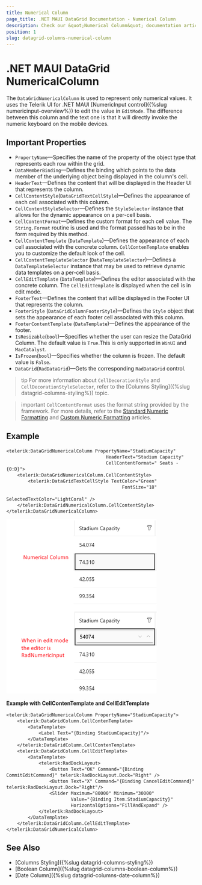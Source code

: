 ```yaml
---
title: Numerical Column
page_title: .NET MAUI DataGrid Documentation - Numerical Column
description: Check our &quot;Numerical Column&quot; documentation article for Telerik DataGrid for .NET MAUI.
position: 1
slug: datagrid-columns-numerical-column
---
```


# .NET MAUI DataGrid NumericalColumn

The `DataGridNumericalColumn` is used to represent only numerical values. It uses the Telerik UI for .NET MAUI [NumericInput control]({%slug numericinput-overview%}) to edit the value in `EditMode`. The difference between this column and the text one is that it will directly invoke the numeric keyboard on the mobile devices.

## Important Properties

* `PropertyName`&mdash;Specifies the name of the property of the object type that represents each row within the grid.
* `DataMemberBinding`&mdash;Defines the binding which points to the data member of the underlying object being displayed in the column's cell.
* `HeaderText`&mdash;Defines the content that will be displayed in the Header UI that represents the column.
* `CellContentStyle`(`DataGridTextCellStyle`)&mdash;Defines the appearance of each cell associated with this column. 
* `CellContentStyleSelector`&mdash;Defines the `StyleSelector` instance that allows for the dynamic appearance on a per-cell basis.
* `CellContentFormat`&mdash;Defines the custom format for each cell value. The `String.Format` routine is used and the format passed has to be in the form required by this method.
* `CellContentTemplate` (`DataTemplate`)&mdash;Defines the appearance of each cell associated with the concrete column. `CellContenTemplate` enables you to customize the default look of the cell.
* `CellContentTemplateSelector` (`DataTemplateSelector`)&mdash;Defines a `DataTemplateSelector` instance that may be used to retrieve dynamic data templates on a per-cell basis.
* `CellEditTemplate` (`DataTemplate`)&mdash;Defines the editor associated with the concrete column. The `CellEditTemplate` is displayed when the cell is in edit mode.
* `FooterText`&mdash;Defines the content that will be displayed in the Footer UI that represents the column.
* `FooterStyle` (`DataGridColumnFooterStyle`)&mdash;Defines the `Style` object that sets the appearance of each footer cell associated with this column.
* `FooterContentTemplate` (`DataTemplate`)&mdash;Defines the appearance of the footer.
* `IsResizable`(`bool`)&mdash;Specifies whether the user can resize the DataGrid Column. The default value is `True`.This is only supported in `WinUI` and `MacCatalyst`.
* `IsFrozen`(`bool`)&mdash;Specifies whether the column is frozen. The default value is `False`.
* `DataGrid`(`RadDataGrid`)&mdash;Gets the corresponding `RadDataGrid` control.

>tip For more information about `CellDecorationStyle` and  `CellDecorationStyleSelector`, refer to the [Columns Styling]({%slug datagrid-columns-styling%}) topic.

>important `CellContentFormat` uses the format string provided by the framework. For more details, refer to the [Standard Numeric Formatting](https://docs.microsoft.com/en-us/dotnet/standard/base-types/standard-numeric-format-strings) and [Custom Numeric Formatting](https://docs.microsoft.com/en-us/dotnet/standard/base-types/custom-numeric-format-strings) articles.

## Example

```XAML
<telerik:DataGridNumericalColumn PropertyName="StadiumCapacity"
                                     HeaderText="Stadium Capacity"
                                     CellContentFormat=" Seats - {0:D}">
    <telerik:DataGridNumericalColumn.CellContentStyle>
        <telerik:DataGridTextCellStyle TextColor="Green"
                                           FontSize="18"
                                           SelectedTextColor="LightCoral" />
    </telerik:DataGridNumericalColumn.CellContentStyle>
</telerik:DataGridNumericalColumn>
```

![DataGrid Numerical Column](images/numericalcolumn-overview.png)

**Example with CellContenTemplate and CellEditTemplate**

```XAML
<telerik:DataGridNumericalColumn PropertyName="StadiumCapacity">
	<telerik:DataGridColumn.CellContenTemplate>
        <DataTemplate>
            <Label Text="{Binding StadiumCapacity}"/>
        </DataTemplate>
    </telerik:DataGridColumn.CellContenTemplate>
    <telerik:DataGridColumn.CellEditTemplate>
        <DataTemplate>
            <telerik:RadDockLayout>
                <Button Text="OK" Command="{Binding CommitEditCommand}" telerik:RadDockLayout.Dock="Right" />
                <Button Text="X" Command="{Binding CancelEditCommand}"  telerik:RadDockLayout.Dock="Right"/>
                <Slider Maximum="80000" Minimum="30000" 
                        Value="{Binding Item.StadiumCapacity}" 
                        HorizontalOptions="FillAndExpand" />
            </telerik:RadDockLayout>
        </DataTemplate>
    </telerik:DataGridColumn.CellEditTemplate>
</telerik:DataGridNumericalColumn>
```

## See Also

- [Columns Styling]({%slug datagrid-columns-styling%})
- [Boolean Column]({%slug datagrid-columns-boolean-column%})
- [Date Column]({%slug datagrid-columns-date-column%})
